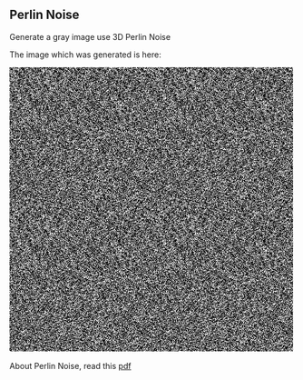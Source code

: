## Perlin Noise
Generate a gray image use 3D Perlin Noise

The image which was generated is here:

![image](./image/perlin.jpg)

About Perlin Noise, read this [pdf](./doc/Perlin%20Noise：柏林噪声的原理.pdf)